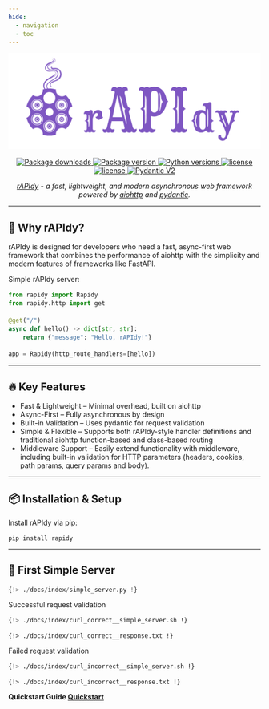 ```yaml
---
hide:
  - navigation
  - toc
---
```


<style>
    .md-content .md-typeset h1 { display: none; }
</style>

<p align="center">
    <a href="https://github.com/daniil-grois/rAPIdy" target="blank">
        <img src="../assets/logo-teal.png" alt="rAPIdy">
    </a>
</p>

<p align="center">
    <a href="https://pypi.org/project/rapidy" target="blank">
        <img src="https://img.shields.io/pypi/dm/rapidy?style=flat&logo=rapidy&logoColor=%237e56c2&color=%237e56c2" alt="Package downloads">
    </a>
    <a href="https://pypi.org/project/rapidy" target="blank">
        <img src="https://img.shields.io/pypi/v/rapidy?style=flat&logo=rapidy&logoColor=%237e56c2&color=%237e56c2&label=pypi%20rAPIdy" alt="Package version">
    </a>
    <a href="https://pypi.org/project/rapidy" target="blank">
        <img src="https://img.shields.io/pypi/pyversions/rapidy?style=flat&logo=rapidy&logoColor=%237e56c2&color=%237e56c2" alt="Python versions">
    </a>
    <a href="https://github.com/rAPIdy-org/rAPIdy/actions/workflows/test.yml?query=branch%3Amain" target="blank">
        <img src="https://github.com/rAPIdy-org/rAPIdy/actions/workflows/test.yml/badge.svg?branch=main?event=push" alt="license">
    </a>
    <a href="https://github.com/rAPIdy-org/rAPIdy/blob/main/LICENSE" target="blank">
        <img src="https://img.shields.io/badge/license-_MIT-%237e56c2?style=flat" alt="license">
    </a>
    <a href="https://docs.pydantic.dev/latest/" target="blank">
        <img src="https://img.shields.io/endpoint?url=https://raw.githubusercontent.com/pydantic/pydantic/main/docs/badge/v2.json&logoColor=%237e56c2&color=%237e56c2" alt="Pydantic V2">
    </a>
</p>

<p align="center">
    <i>
        <a href="https://github.com/daniil-grois/rAPIdy" target="blank">rAPIdy</a> -
        a fast, lightweight, and modern asynchronous web framework powered by
        <a href="https://github.com/aio-libs/aiohttp" target="blank">aiohttp</a>
        and
        <a href="https://github.com/pydantic/pydantic" target="blank">pydantic</a>.
    </i>
</p>

---

## 🚀 **Why rAPIdy?**

rAPIdy is designed for developers who need a fast, async-first web framework that combines the performance of aiohttp
with the simplicity and modern features of frameworks like FastAPI.

Simple rAPIdy server:
```python
from rapidy import Rapidy
from rapidy.http import get

@get("/")
async def hello() -> dict[str, str]:
    return {"message": "Hello, rAPIdy!"}

app = Rapidy(http_route_handlers=[hello])
```

---

## 🔥 **Key Features**

- Fast & Lightweight – Minimal overhead, built on aiohttp
- Async-First – Fully asynchronous by design
- Built-in Validation – Uses pydantic for request validation
- Simple & Flexible – Supports both rAPIdy-style handler definitions and traditional aiohttp function-based and
class-based routing
- Middleware Support – Easily extend functionality with middleware, including built-in validation for HTTP parameters
(headers, cookies, path params, query params and body).

---

## 📦 **Installation & Setup**

Install rAPIdy via pip:
```shell
pip install rapidy
```

---

## 🏁 **First Simple Server**
```Python
{!> ./docs/index/simple_server.py !}
```

<span class="success-color">Successful</span> request validation
```bash
{!> ./docs/index/curl_correct__simple_server.sh !}
```
```text
{!> ./docs/index/curl_correct__response.txt !}
```

<span class="warning-color">Failed</span> request validation
```bash
{!> ./docs/index/curl_incorrect__simple_server.sh !}
```
```text
{!> ./docs/index/curl_incorrect__response.txt !}
```

**Quickstart Guide [Quickstart](quickstart)**<br/>
